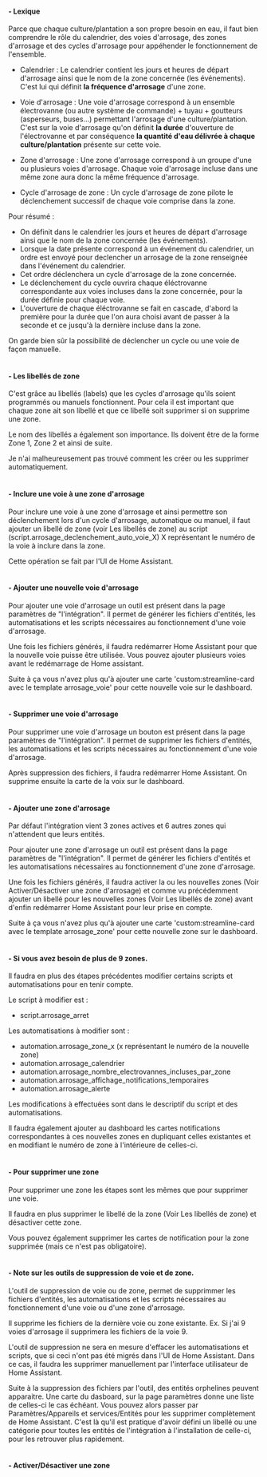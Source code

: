 


#### - Lexique

Parce que chaque culture/plantation a son propre besoin en eau, il faut bien comprendre le rôle du calendrier,  des voies d'arrosage, des zones d'arrosage et des cycles d'arrosage pour appéhender le fonctionnement de l'ensemble.
- Calendrier : Le calendrier contient les jours et heures de départ d'arrosage ainsi que le nom de la zone concernée (les événements). C'est lui qui définit **la fréquence d'arrosage** d'une zone.

- Voie d'arrosage : Une voie d'arrosage correspond à un ensemble électrovanne (ou autre système de commande) + tuyau + goutteurs (asperseurs, buses...) permettant l'arrosage d'une culture/plantation.
C'est sur la voie d'arrosage qu'on définit **la durée** d'ouverture de l'électrovanne et par conséquence **la quantité d'eau délivrée à chaque culture/plantation** présente sur cette voie.

- Zone d'arrosage : Une zone d'arrosage correspond à un groupe d'une ou plusieurs voies d'arrosage. Chaque voie d'arrosage incluse dans une même zone aura donc la même fréquence d'arrosage.

- Cycle d'arrosage de zone : Un cycle d'arrosage de zone pilote le déclenchement successif de chaque voie comprise dans la zone.

Pour résumé :
- On définit dans le calendrier les jours et heures de départ d'arrosage ainsi que le nom de la zone concernée (les événements).
- Lorsque la date présente correspond à un événement du calendrier, un ordre est envoyé pour declencher un arrosage de la zone renseignée dans l'événement du calendrier.
- Cet ordre déclenchera un cycle d'arrosage de la zone concernée.
- Le déclenchement du cycle ouvrira chaque éléctrovanne correspondante aux voies incluses dans la zone concernée, pour la durée définie pour chaque voie.
- L'ouverture de chaque éléctrovanne se fait en cascade, d'abord la première pour la durée que l'on aura choisi avant de passer à la seconde et ce jusqu'à la dernière incluse dans la zone.

On garde bien sûr la possibilité de déclencher un cycle ou une voie de façon manuelle.
<br><br>


#### - Les libellés de zone

C'est grâce au libellés (labels) que les cycles d'arrosage qu'ils soient programmés ou manuels fonctionnent. Pour cela il est important que chaque zone ait son libellé et que ce libellé soit supprimer si on supprime une zone.

Le nom des libellés a également son importance. Ils doivent être de la forme Zone 1, Zone 2 et ainsi de suite. 

Je n'ai malheureusement pas trouvé comment les créer ou les supprimer automatiquement. 
<br><br>


#### - Inclure une voie à une zone d'arrosage

Pour inclure une voie à une zone d'arrosage et ainsi permettre son déclenchement lors d'un cycle d'arrosage, automatique ou manuel, il faut ajouter un libellé de zone (voir Les libellés de zone) au script (script.arrosage_declenchement_auto_voie_X) X représentant le numéro de la voie à inclure dans la zone.

Cette opération se fait par l'UI de Home Assistant.
<br><br>


#### - Ajouter une nouvelle voie d'arrosage

Pour ajouter une voie d'arrosage un outil est présent dans la page paramètres de "l'intégration". Il permet de générer les fichiers d'entités, les automatisations et les scripts nécessaires au fonctionnement d'une voie d'arrosage. 

Une fois les fichiers générés, il faudra redémarrer Home Assistant pour que la nouvelle voie puisse être utilisée. Vous pouvez ajouter plusieurs voies avant le redémarrage de Home assistant.

Suite à ça vous n'avez plus qu'à ajouter une carte 'custom:streamline-card avec le template arrosage_voie' pour cette nouvelle voie sur le dashboard.
<br><br>


#### - Supprimer une voie d'arrosage

Pour supprimer une voie d'arrosage un bouton est présent dans la page paramètres de "l'intégration". Il permet de supprimer les fichiers d'entités, les automatisations et les scripts nécessaires au fonctionnement d'une voie d'arrosage.

Après suppression des fichiers, il faudra redémarrer Home Assistant. On supprime ensuite la carte de la voix sur le dashboard.
<br><br>


#### - Ajouter une zone d'arrosage

Par défaut l'intégration vient 3 zones actives et 6 autres zones qui n'attendent que leurs entités.

Pour ajouter une zone d'arrosage un outil est présent dans la page paramètres de "l'intégration". Il permet de générer les fichiers d'entités et les automatisations nécessaires au fonctionnement d'une zone d'arrosage.

Une fois les fichiers générés, il faudra activer la ou les nouvelles zones (Voir Activer/Désactiver une zone d'arrosage) et comme vu précédemment ajouter un libellé pour les nouvelles zones (Voir Les libellés de zone) avant d'enfin redémarrer Home Assistant pour leur prise en compte.

Suite à ça vous n'avez plus qu'à ajouter une carte 'custom:streamline-card avec le template arrosage_zone' pour cette nouvelle zone sur le dashboard.
<br><br>


#### - Si vous avez besoin de plus de 9 zones.

Il faudra en plus des étapes précédentes modifier certains scripts et automatisations pour en tenir compte.

Le script à modifier est :
- script.arrosage_arret

Les automatisations à modifier sont :
- automation.arrosage_zone_x (x représentant le numéro de la nouvelle zone)
- automation.arrosage_calendrier
- automation.arrosage_nombre_electrovannes_incluses_par_zone
- automation.arrosage_affichage_notifications_temporaires
- automation.arrosage_alerte

Les modifications à effectuées sont dans le descriptif du script et des automatisations.

Il faudra également ajouter au dashboard les cartes notifications correspondantes à ces nouvelles zones en dupliquant celles existantes et en modifiant le numéro de zone à l'intérieure de celles-ci.
<br><br>


#### - Pour supprimer une zone 

 Pour supprimer une zone les étapes sont les mêmes que pour supprimer une voie.
 
 Il faudra en plus supprimer le libellé de la zone (Voir Les libellés de zone) et désactiver cette zone.
 
 Vous pouvez également supprimer les cartes de notification pour la zone supprimée (mais ce n'est pas obligatoire).
<br><br>

#### - Note sur les outils de suppression de voie et de zone.

L'outil de suppression de voie ou de zone, permet de supprimmer les fichiers d'entités, les automatisations et les scripts nécessaires au fonctionnement d'une voie ou d'une zone d'arrosage.

Il supprime les fichiers de la dernière voie ou zone existante. Ex. Si j'ai 9 voies d'arrosage il supprimera les fichiers de la voie 9.

L'outil de suppression ne sera en mesure d'effacer les automatisations et scripts, que si ceci n'ont pas été migrés dans l'UI de Home Assistant. Dans ce cas, il faudra les supprimer manuellement par l'interface utilisateur de Home Assistant.

Suite à la suppression des fichiers par l'outil, des entités orphelines peuvent apparaitre. Une carte du dasboard, sur la page paramètres donne une liste de celles-ci le cas échéant. Vous pouvez alors passer par Paramètres/Appareils et services/Entités pour les supprimer complètement de Home Assistant. C'est là qu'il est pratique d'avoir défini un libellé ou une catégorie pour toutes les entités de l'intégration à l'installation de celle-ci, pour les retrouver plus rapidement.
<br><br>


#### - Activer/Désactiver une zone







